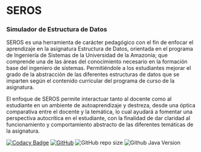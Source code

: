 # SEROS
### Simulador de Estructura de Datos
SEROS es una herramienta de carácter pedagógico con el fin de enfocar el aprendizaje en la asignatura Estructura de Datos, orientada en el programa de Ingeniería de Sistemas de la Universidad de la Amazonia; que comprende una de las áreas del conocimiento necesario en la formación base del ingeniero de sistemas. Permitiéndole a los estudiantes mejorar el grado de la abstracción de las diferentes estructuras de datos que se imparten según el contenido curricular del programa de curso de la asignatura.

El enfoque de SEROS permite interactuar tanto al docente como al estudiante en un ambiente de autoaprendizaje y destreza, desde una óptica comparativa entre el docente y la temática, lo cual ayudará a fomentar una perspectiva autocrítica en el estudiante, con la finalidad de dar claridad al funcionamiento y comportamiento abstracto de las diferentes temáticas de la asignatura.

[![Codacy Badge](https://api.codacy.com/project/badge/Grade/e64294fa98314fad8704cdc2ef88e22b)](https://www.codacy.com/app/Reymon99/SimuladorTDA?utm_source=github.com&amp;utm_medium=referral&amp;utm_content=Reymon99/SimuladorTDA&amp;utm_campaign=Badge_Grade) [![GitHub](https://img.shields.io/github/license/Reymon99/SimuladorTDA)](https://github.com/Reymon99/SimuladorTDA/blob/master/LICENSE) ![GitHub repo size](https://img.shields.io/github/repo-size/Reymon99/SimuladorTDA) ![Github Java Version](https://img.shields.io/badge/Java%20Version-13-brightgreen) 